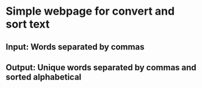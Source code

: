 # Simple webpage for convert and sort text
## Input: Words separated by commas
## Output: Unique words separated by commas and sorted alphabetical
